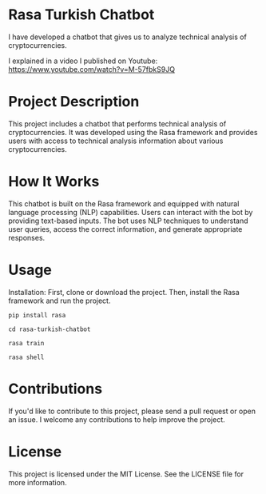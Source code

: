 # Rasa Turkish Chatbot

I have developed a chatbot that gives us to analyze technical analysis of cryptocurrencies. 

I explained in a video I published on Youtube: https://www.youtube.com/watch?v=M-57fbkS9JQ


# Project Description
This project includes a chatbot that performs technical analysis of cryptocurrencies. It was developed using the Rasa framework and provides users with access to technical analysis information about various cryptocurrencies.


# How It Works
This chatbot is built on the Rasa framework and equipped with natural language processing (NLP) capabilities. Users can interact with the bot by providing text-based inputs. The bot uses NLP techniques to understand user queries, access the correct information, and generate appropriate responses.


# Usage
Installation: First, clone or download the project. Then, install the Rasa framework and run the project.

`pip install rasa`


`cd rasa-turkish-chatbot`


`rasa train`


`rasa shell`


# Contributions
If you'd like to contribute to this project, please send a pull request or open an issue. I welcome any contributions to help improve the project.



# License
This project is licensed under the MIT License. See the LICENSE file for more information.



